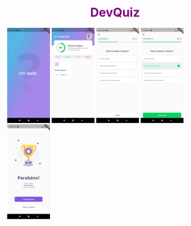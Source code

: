 <h1 style="color:purple" align="center"> DevQuiz</h1>

<img src="/images/splash.jpg" width="100px">
<img src="/images/Home.jpg" width="100px">
<img src="/images/Quiz.jpg" width="100px">
<img src="/images/Quiz_question2.jpg" width="100px">
<img src="/images/Quiz_result .jpg" width="100px">





